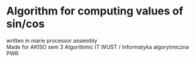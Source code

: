 <h1>Algorithm for computing values of sin/cos</h1>
written in marie processor assembly<br>
Made for AKISO sem 3 Algorithmic IT WUST / Informatyka algorytmiczna PWR 
